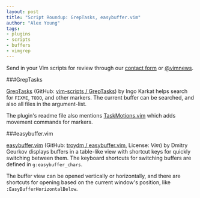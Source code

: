 ```yaml
---
layout: post
title: "Script Roundup: GrepTasks, easybuffer.vim"
author: "Alex Young"
tags: 
- plugins
- scripts
- buffers
- vimgrep
---
```


<div class="intro">
Send in your Vim scripts for review through our <a href="/contact.html">contact form</a> or <a href="http://twitter.com/vimnews">@vimnews</a>.
</div>

###GrepTasks

[GrepTasks](http://www.vim.org/scripts/script.php?script_id=4196) (GitHub: [vim-scripts / GrepTasks](https://github.com/vim-scripts/GrepTasks)) by Ingo Karkat helps search for `FIXME`, `TODO`, and other markers.  The current buffer can be searched, and also all files in the argument-list.

The plugin's readme file also mentions [TaskMotions.vim](http://www.vim.org/scripts/script.php?script_id=3990) which adds movement commands for markers.

###easybuffer.vim

[easybuffer.vim](http://www.vim.org/scripts/script.php?script_id=4210) (GitHub: [troydm / easybuffer.vim](https://github.com/troydm/easybuffer.vim), License: _Vim_) by Dmitry Geurkov displays buffers in a table-like view with shortcut keys for quickly switching between them.  The keyboard shortcuts for switching buffers are defined in `g:easybuffer_chars`.

The buffer view can be opened vertically or horizontally, and there are shortcuts for opening based on the current window's position, like `:EasyBufferHorizontalBelow`.
